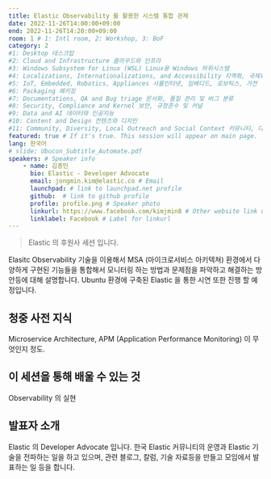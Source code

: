 ```yaml
---
title: Elastic Observability 를 활용한 시스템 통합 관제 
date: 2022-11-26T14:00:00+09:00
end: 2022-11-26T14:20:00+09:00
room: 1 # 1: Intl room, 2: Workshop, 3: BoF
category: 2
#1: Desktop 데스크탑
#2: Cloud and Infrastructure 클라우드와 인프라
#3: Windows Subsystem for Linux (WSL) Linux용 Windows 하위시스템
#4: Localizations, Internationalizations, and Accessibility 지역화, 국제화 및 접근성
#5: IoT, Embedded, Robotics, Appliances 사물인터넷, 임베디드, 로보틱스, 가전
#6: Packaging 패키징
#7: Documentations, QA and Bug triage 문서화, 품질 관리 및 버그 분류
#8: Security, Compliance and Kernel 보안, 규정준수 및 커널
#9: Data and AI 데이터와 인공지능
#10: Content and Design 컨텐츠와 디지인
#11: Community, Diversity, Local Outreach and Social Context 커뮤니티, 다양성, 지역 사회 협력과 사회적 관점
featured: true # If it's true. This session will appear on main page.
lang: 한국어
# slide: Ubucon_Subtitle_Automate.pdf
speakers: # Speaker info
    - name: 김종민
      bio: Elastic - Developer Advocate
      email: jongmin.kim@elastic.co # Email
      launchpad: # link to launchpad.net profile
      github:  # link to github profile
      profile: profile.png # Speaker photo
      linkurl: https://www.facebook.com/kimjmin8 # Other website link url
      linklabel: Facebook # Label for linkurl
---
```


> Elastic 의 후원사 세션 입니다.

Elasitc Observability 기술을 이용해서 MSA (마이크로서비스 아키텍쳐) 환경에서 다양하게 구현된 기능들을 통합해서 모니터링 하는 방법과 문제점을 파악하고 해결하는 방안등에 대해 설명합니다. Ubuntu 환경에 구축된 Elastic 을 통한 시연 또한 진행 할 예정입니다.

## 청중 사전 지식
Microservice Architecture, APM (Application Performance Monitoring) 이 무엇인지 정도.

## 이 세션을 통해 배울 수 있는 것
Observability 의 실현

## 발표자 소개
Elastic 의 Developer Advocate 입니다. 한국 Elastic 커뮤니티의 운영과 Elastic 기술을 전파하는 일을 하고 있으며, 관련 블로그, 칼럼, 기술 자료등을 만들고 모임에서 발표하는 일 등을 합니다.